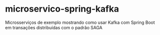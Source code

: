 # microservico-spring-kafka
Microsserviços de exemplo mostrando como usar Kafka com Spring Boot em transações distribuídas com o padrão SAGA
